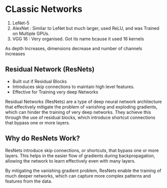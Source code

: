 # CLassic Networks
1. LeNet-5
2. AlexNet : Similar to LeNet but much larger, used ReLU, and was Trained on Multiple GPUs. 
3. VGG 16 : Very organised. Got its name bcause it used 16 kernels

As depth Increases, dimensions decrease and number of channels increases

## Residual Network (ResNets)
- Built out if Residual Blocks
- Introduces skip connections to maintain high level features.
- Effective for Training very deep Networks

Residual Networks (ResNets) are a type of deep neural network architecture that effectively mitigate the problem of vanishing and exploding gradients, which can hinder the training of very deep networks. They achieve this through the use of residual blocks, which introduce shortcut connections that bypass one or more layers.

## Why do ResNets Work?
ResNets introduce skip connections, or shortcuts, that bypass one or more layers. This helps in the easier flow of gradients during backpropagation, allowing the network to learn effectively even with many layers.

 By mitigating the vanishing gradient problem, ResNets enable the training of much deeper networks, which can capture more complex patterns and features from the data.

 
